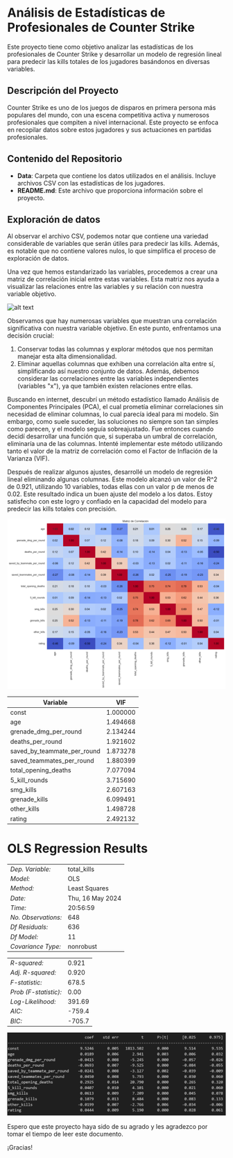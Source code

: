 # Análisis de Estadísticas de Profesionales de Counter Strike

Este proyecto tiene como objetivo analizar las estadísticas de los profesionales de Counter Strike y desarrollar un modelo de regresión lineal para predecir las kills totales de los jugadores basándonos en diversas variables.

## Descripción del Proyecto

Counter Strike es uno de los juegos de disparos en primera persona más populares del mundo, con una escena competitiva activa y numerosos profesionales que compiten a nivel internacional. Este proyecto se enfoca en recopilar datos sobre estos jugadores y sus actuaciones en partidas profesionales.

## Contenido del Repositorio

- **Data**: Carpeta que contiene los datos utilizados en el análisis. Incluye archivos CSV con las estadísticas de los jugadores.
- **README.md**: Este archivo que proporciona información sobre el proyecto.

## Exploración de datos

Al observar el archivo CSV, podemos notar que contiene una variedad considerable de variables que serán útiles para predecir las kills. Además, es notable que no contiene valores nulos, lo que simplifica el proceso de exploración de datos.

Una vez que hemos estandarizado las variables, procedemos a crear una matriz de correlación inicial entre estas variables. Esta matriz nos ayuda a visualizar las relaciones entre las variables y su relación con nuestra variable objetivo. 

![alt text](image.png)

Observamos que hay numerosas variables que muestran una correlación significativa con nuestra variable objetivo. En este punto, enfrentamos una decisión crucial:

1. Conservar todas las columnas y explorar métodos que nos permitan manejar esta alta dimensionalidad.
2. Eliminar aquellas columnas que exhiben una correlación alta entre sí, simplificando así nuestro conjunto de datos. Además, debemos considerar las correlaciones entre las variables independientes (variables "x"), ya que también existen relaciones entre ellas.

Buscando en internet, descubrí un método estadístico llamado Análisis de Componentes Principales (PCA), el cual prometía eliminar correlaciones sin necesidad de eliminar columnas, lo cual parecía ideal para mi modelo. Sin embargo, como suele suceder, las soluciones no siempre son tan simples como parecen, y el modelo seguía sobreajustado. Fue entonces cuando decidí desarrollar una función que, si superaba un umbral de correlación, eliminaría una de las columnas. Intenté implementar este método utilizando tanto el valor de la matriz de correlación como el Factor de Inflación de la Varianza (VIF).


Después de realizar algunos ajustes, desarrollé un modelo de regresión lineal eliminando algunas columnas. Este modelo alcanzó un valor de R^2 de 0.921, utilizando 10 variables, todas ellas con un valor p de menos de 0.02. Este resultado indica un buen ajuste del modelo a los datos. Estoy satisfecho con este logro y confiado en la capacidad del modelo para predecir las kills totales con precisión.

![alt text](Data/output_corr.png)

| Variable                     | VIF      |
|------------------------------|----------|
| const                        | 1.000000 |
| age                          | 1.494668 |
| grenade_dmg_per_round        | 2.134244 |
| deaths_per_round             | 1.921602 |
| saved_by_teammate_per_round  | 1.873278 |
| saved_teammates_per_round    | 1.880399 |
| total_opening_deaths         | 7.077094 |
| 5_kill_rounds                | 3.715690 |
| smg_kills                    | 2.607163 |
| grenade_kills                | 6.099491 |
| other_kills                  | 1.498728 |
| rating                       | 2.492132 |


# OLS Regression Results

|                         |                            |
|-------------------------|----------------------------|
| *Dep. Variable:*      | total_kills                |
| *Model:*              | OLS                        |
| *Method:*             | Least Squares              |
| *Date:*               | Thu, 16 May 2024           |
| *Time:*               | 20:56:59                   |
| *No. Observations:*   | 648                        |
| *Df Residuals:*       | 636                        |
| *Df Model:*           | 11                         |
| *Covariance Type:*    | nonrobust                  |

|                         |                            |
|-------------------------|----------------------------|
| *R-squared:*          | 0.921                      |
| *Adj. R-squared:*     | 0.920                      |
| *F-statistic:*        | 678.5                      |
| *Prob (F-statistic):* | 0.00                       |
| *Log-Likelihood:*     | 391.69                     |
| *AIC:*                | -759.4                     |
| *BIC:*                | -705.7                     |

![alt text](Data/cof_model.png)


Espero que este proyecto haya sido de su agrado y les agradezco por tomar el tiempo de leer este documento.

¡Gracias!
